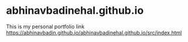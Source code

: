 # abhinavbadinehal.github.io
This is my personal portfolio link https://abhinavbadin.github.io/abhinavbadinehal.github.io/src/index.html
